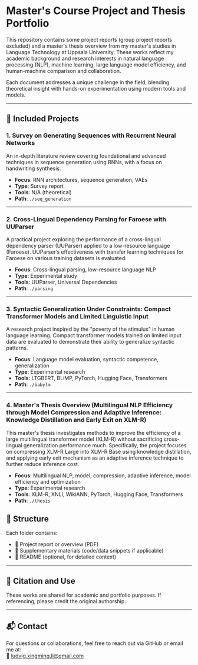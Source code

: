 # Master's Course Project and Thesis Portfolio  
This repository contains some project reports (group project reports excluded) and a master's thesis overview from my master's studies in Language Technology at Uppsala University. These works reflect my academic background and research interests in natural language processing (NLP), machine learning, large language model efficiency, and human-machine comparison and collaboration.

Each document addresses a unique challenge in the field, blending theoretical insight with hands-on experimentation using modern tools and models.

---

## 📄 Included Projects

### 1. **Survey on Generating Sequences with Recurrent Neural Networks**
An in-depth literature review covering foundational and advanced techniques in sequence generation using RNNs, with a focus on handwriting synthesis.

- **Focus**: RNN architectures, sequence generation, VAEs
- **Type**: Survey report  
- **Tools**: N/A (theoretical)
- **Path**: `./seq_generation`

---

### 2. **Cross-Lingual Dependency Parsing for Faroese with UUParser**
A practical project exploring the performance of a cross-lingual dependency parser (UUParser) applied to a low-resource language (Faroese). UUParser’s effectiveness with transfer learning techniques for Faroese on various training datasets is evaluated.

- **Focus**: Cross-lingual parsing, low-resource language NLP
- **Type**: Experimental study
- **Tools**: UUParser, Universal Dependencies
- **Path**: `./parsing`

---

### 3. **Syntactic Generalization Under Constraints: Compact Transformer Models and Limited Linguistic Input**
A research project inspired by the "poverty of the stimulus" in human language learning. Compact transformer models trained on limited input data are evaluated to demonstrate their ability to generalize syntactic patterns.

- **Focus**: Language model evaluation, syntactic competence, generalization
- **Type**: Experimental research
- **Tools**: LTGBERT, BLiMP, PyTorch, Hugging Face, Transformers
- **Path**: `./babylm`

---

### 4. **Master's Thesis Overview (Multilingual NLP Efficiency through Model Compression and Adaptive Inference: Knowledge Distillation and Early Exit on XLM-R)**
This master's thesis investigates methods to improve the efficiency of a large multilingual transformer model (XLM-R) without sacrificing cross-lingual generalization performance much. Specifically, the project focuses on compressing XLM-R Large into XLM-R Base using knowledge distillation, and applying early exit mechanism as an adaptive inference technique to further reduce inference cost.

- **Focus**: Multilingual NLP, model, compression, adaptive inference, model efficiency and optimization
- **Type**: Experimental research
- **Tools**: XLM-R, XNLI, WikiANN, PyTorch, Hugging Face, Transformers
- **Path**: `./thesis`

## 📂 Structure
Each folder contains:
- 📘 Project report or overview (PDF)
- 📝 Supplementary materials (code/data snippets if applicable)
- 📄 README (optional, for detailed context)

---

## 🔗 Citation and Use
These works are shared for academic and portfolio purposes. If referencing, please credit the original authorship.

---

## 📬 Contact
For questions or collaborations, feel free to reach out via GitHub or email me at:  
📧 ludvig.xingming.li@gmail.com

